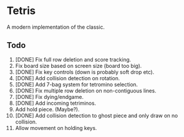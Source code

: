 # Tetris
A modern implementation of the classic.


## Todo
1. [DONE] Fix full row deletion and score tracking.
2. Fix board size based on screen size (board too big).
3. [DONE] Fix key controls (down is probably soft drop etc).
4. [DONE] Add collision detection on rotation.
5. [DONE] Add 7-bag system for tetromino selection.
6. [DONE] Fix multiple row deletion on non-contiguous lines.
7. [DONE] Fix dying/endgame.
8. [DONE] Add incoming tetriminos.
9. Add hold piece. (Maybe?).
10. [DONE] Add collision detection to ghost piece and only draw on no collision.
11. Allow movement on holding keys.
